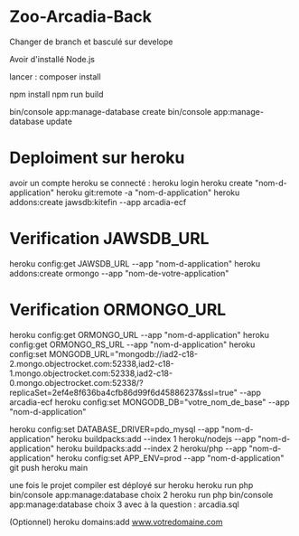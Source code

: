 # Zoo-Arcadia-Back
Changer de branch et basculé sur develope

Avoir d'installé Node.js

lancer : 
composer install

npm install
npm run build

bin/console app:manage-database create
bin/console app:manage-database update

# Deploiment sur heroku
avoir un compte heroku
se connecté  : heroku login
heroku create "nom-d-application"
heroku git:remote -a "nom-d-application"
heroku addons:create jawsdb:kitefin --app arcadia-ecf
# Verification JAWSDB_URL
heroku config:get JAWSDB_URL --app "nom-d-application"
heroku addons:create ormongo --app "nom-de-votre-application"
# Verification ORMONGO_URL
heroku config:get ORMONGO_URL --app "nom-d-application"
heroku config:get ORMONGO_RS_URL --app "nom-d-application"
heroku config:set MONGODB_URL="mongodb://iad2-c18-2.mongo.objectrocket.com:52338,iad2-c18-1.mongo.objectrocket.com:52338,iad2-c18-0.mongo.objectrocket.com:52338/?replicaSet=2ef4e8f636ba4cfb86d99f6d45886237&ssl=true" --app arcadia-ecf
heroku config:set MONGODB_DB="votre_nom_de_base" --app "nom-d-application"

heroku config:set DATABASE_DRIVER=pdo_mysql --app "nom-d-application"
heroku buildpacks:add --index 1 heroku/nodejs --app "nom-d-application"
heroku buildpacks:add --index 2 heroku/php --app "nom-d-application"
heroku config:set APP_ENV=prod --app "nom-d-application"
git push heroku main

une fois le projet compiler est déployé sur heroku 
heroku run php bin/console app:manage:database choix 2
heroku run php bin/console app:manage:database choix 3 avec à la question : arcadia.sql 


(Optionnel)
heroku domains:add www.votredomaine.com